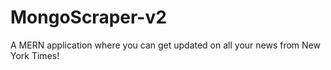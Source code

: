 # MongoScraper-v2
A MERN application where you can get updated on all your news from New York Times!
